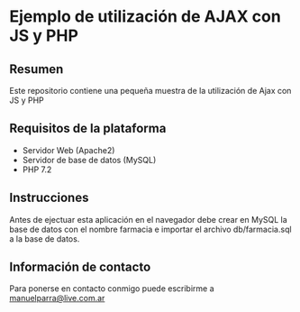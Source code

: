 # Ejemplo de utilización de AJAX con JS y PHP

## Resumen
Este repositorio contiene una pequeña muestra de la utilización de Ajax con JS y PHP

## Requisitos de la plataforma
  - Servidor Web (Apache2)
  - Servidor de base de datos (MySQL)
  - PHP 7.2

## Instrucciones
Antes de ejectuar esta aplicación en el navegador debe crear en MySQL la base de datos con el nombre farmacia e importar el archivo db/farmacia.sql a la base de datos.

## Información de contacto
Para ponerse en contacto conmigo puede escribirme a [manuelparra@live.com.ar](mailto:manuelparra@live.com.ar)
